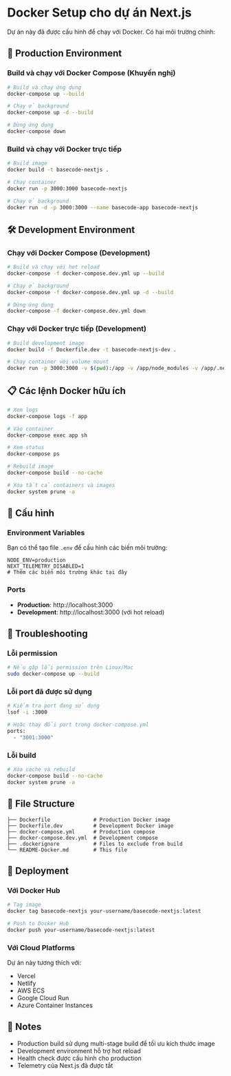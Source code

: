 # Docker Setup cho dự án Next.js

Dự án này đã được cấu hình để chạy với Docker. Có hai môi trường chính:

## 🚀 Production Environment

### Build và chạy với Docker Compose (Khuyến nghị)

```bash
# Build và chạy ứng dụng
docker-compose up --build

# Chạy ở background
docker-compose up -d --build

# Dừng ứng dụng
docker-compose down
```

### Build và chạy với Docker trực tiếp

```bash
# Build image
docker build -t basecode-nextjs .

# Chạy container
docker run -p 3000:3000 basecode-nextjs

# Chạy ở background
docker run -d -p 3000:3000 --name basecode-app basecode-nextjs
```

## 🛠️ Development Environment

### Chạy với Docker Compose (Development)

```bash
# Build và chạy với hot reload
docker-compose -f docker-compose.dev.yml up --build

# Chạy ở background
docker-compose -f docker-compose.dev.yml up -d --build

# Dừng ứng dụng
docker-compose -f docker-compose.dev.yml down
```

### Chạy với Docker trực tiếp (Development)

```bash
# Build development image
docker build -f Dockerfile.dev -t basecode-nextjs-dev .

# Chạy container với volume mount
docker run -p 3000:3000 -v $(pwd):/app -v /app/node_modules -v /app/.next basecode-nextjs-dev
```

## 📋 Các lệnh Docker hữu ích

```bash
# Xem logs
docker-compose logs -f app

# Vào container
docker-compose exec app sh

# Xem status
docker-compose ps

# Rebuild image
docker-compose build --no-cache

# Xóa tất cả containers và images
docker system prune -a
```

## 🔧 Cấu hình

### Environment Variables

Bạn có thể tạo file `.env` để cấu hình các biến môi trường:

```env
NODE_ENV=production
NEXT_TELEMETRY_DISABLED=1
# Thêm các biến môi trường khác tại đây
```

### Ports

- **Production**: http://localhost:3000
- **Development**: http://localhost:3000 (với hot reload)

## 🐛 Troubleshooting

### Lỗi permission

```bash
# Nếu gặp lỗi permission trên Linux/Mac
sudo docker-compose up --build
```

### Lỗi port đã được sử dụng

```bash
# Kiểm tra port đang sử dụng
lsof -i :3000

# Hoặc thay đổi port trong docker-compose.yml
ports:
  - "3001:3000"
```

### Lỗi build

```bash
# Xóa cache và rebuild
docker-compose build --no-cache
docker system prune -a
```

## 📁 File Structure

```
├── Dockerfile              # Production Docker image
├── Dockerfile.dev          # Development Docker image
├── docker-compose.yml      # Production compose
├── docker-compose.dev.yml  # Development compose
├── .dockerignore           # Files to exclude from build
└── README-Docker.md        # This file
```

## 🚀 Deployment

### Với Docker Hub

```bash
# Tag image
docker tag basecode-nextjs your-username/basecode-nextjs:latest

# Push to Docker Hub
docker push your-username/basecode-nextjs:latest
```

### Với Cloud Platforms

Dự án này tương thích với:

- Vercel
- Netlify
- AWS ECS
- Google Cloud Run
- Azure Container Instances

## 📝 Notes

- Production build sử dụng multi-stage build để tối ưu kích thước image
- Development environment hỗ trợ hot reload
- Health check được cấu hình cho production
- Telemetry của Next.js đã được tắt

